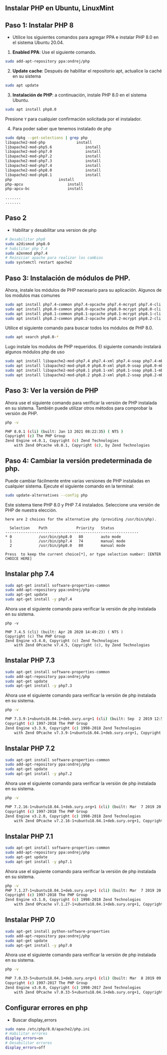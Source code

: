 ## Instalar PHP en Ubuntu, LinuxMint

## Paso 1: Instalar PHP 8
- Utilice los siguientes comandos para agregar PPA
  e instalar PHP 8.0 en el sistema Ubuntu 20.04.
1. **Enabled PPA**: Use el siguiente comando.
```bash
sudo add-apt-repository ppa:ondrej/php
```

2. **Update cache**: Después de habilitar el repositorio apt, actualice la caché en su sistema
```bash
sudo apt update
```

3. **Instalación de PHP**: a continuación, instale PHP 8.0 en el sistema Ubuntu.
```bash
sudo apt install php8.0
```

Presione `Y` para cualquier confirmación solicitada por el instalador.

4. Para poder saber que tenemos instalado de php
```bash
sudo dpkg --get-selections | grep php
libapache2-mod-php				install
libapache2-mod-php5.6				install
libapache2-mod-php7.0				install
libapache2-mod-php7.2				install
libapache2-mod-php7.3				install
libapache2-mod-php7.4				install
libapache2-mod-php8.0				install
libapache2-mod-php8.1				install
php						install
php-apcu					install
php-apcu-bc					install

.......
.......
```

## Paso 2
- Habilitar y desabilitar una version de php
```bash
# Desabilitar php8
sudo a2dismod php8.0
# habilitar php 7.4
sudo a2enmod php7.4
# Reiniciar apache para realizar los cambios
sudo systemctl restart apache2
```

## Paso 3: Instalación de módulos de PHP.
Ahora, instale los módulos de PHP necesario para su aplicación.
Algunos de los modulos mas comunes
```bash
sudo apt install php7.4-common php7.4-opcache php7.4-mcrypt php7.4-cli php7.4-gd php7.4-curl php7.4-mysql
sudo apt install php8.0-common php8.0-opcache php8.0-mcrypt php8.0-cli php8.0-gd php8.0-curl php8.0-mysql
sudo apt install php8.1-common php8.1-opcache php8.1-mcrypt php8.1-cli php8.1-gd php8.1-curl php8.1-mysql
sudo apt install php8.2-common php8.2-opcache php8.2-mcrypt php8.2-cli php8.2-gd php8.2-curl php8.2-mysql
```

Utilice el siguiente comando para buscar todos los módulos de PHP 8.0.
```bash
sudo apt search php8.0-*
```

Lugo instale los modulos de PHP requeridos.
El siguiente comando instalará algunos módulos php de uso
```bash
sudo apt install libapache2-mod-php7.4 php7.4-xml php7.4-soap php7.4-mbstring php7.4-imagick php7.4-tidy php7.4-xmlrpc
sudo apt install libapache2-mod-php8.0 php8.0-xml php8.0-soap php8.0-mbstring php8.0-imagick php8.0-tidy php8.0-xmlrpc
sudo apt install libapache2-mod-php8.1 php8.1-xml php8.1-soap php8.1-mbstring php8.1-imagick php8.1-tidy php8.1-xmlrpc
sudo apt install libapache2-mod-php8.2 php8.2-xml php8.2-soap php8.2-mbstring php8.2-imagick php8.2-tidy php8.2-xmlrpc
```

## Paso 3: Ver la versión de PHP
Ahora use el siguiente comando para verificar la versión de PHP instalada
en su sistema. También puede utilizar otros métodos para comprobar la versión de PHP.
```bash
php -v

PHP 8.0.1 (cli) (built: Jan 13 2021 08:22:35) ( NTS )
Copyright (c) The PHP Group
Zend Engine v4.0.1, Copyright (c) Zend Technologies
    with Zend OPcache v8.0.1, Copyright (c), by Zend Technologies
```

## Paso 4: Cambiar la versión predeterminada de php.
Puede cambiar fácilmente entre varias versiones de PHP instaladas en cualquier sistema.
Ejecute el siguiente comando en la terminal:

```bash
sudo update-alternatives --config php
```
Este sistema tiene PHP 8.0 y PHP 7.4 instalados. Seleccione una versión de PHP de nuestra elección.
```
here are 2 choices for the alternative php (providing /usr/bin/php).

  Selection    Path             Priority   Status
------------------------------------------------------------
* 0            /usr/bin/php8.0   80        auto mode
  1            /usr/bin/php7.4   74        manual mode
  2            /usr/bin/php8.0   80        manual mode

Press  to keep the current choice[*], or type selection number: [ENTER CHOICE HERE]
```

## Instalar php 7.4
```bash
sudo apt-get install software-properties-common
sudo add-apt-repository ppa:ondrej/php
sudo apt-get update
sudo apt-get install -y php7.4
```

Ahora use el siguiente comando para verificar la versión de php instalada en su sistema.
```
php -v

PHP 7.4.5 (cli) (built: Apr 28 2020 14:49:23) ( NTS )
Copyright (c) The PHP Group
Zend Engine v3.4.0, Copyright (c) Zend Technologies
    with Zend OPcache v7.4.5, Copyright (c), by Zend Technologies
```

## Instalar PHP 7.3
```bash
sudo apt-get install software-properties-common
sudo add-apt-repository ppa:ondrej/php
sudo apt-get update
sudo apt-get install -y php7.3
```

Ahora use el siguiente comando para verificar la versión de php instalada en su sistema.
```bash
php -v

PHP 7.3.9-1+ubuntu16.04.1+deb.sury.org+1 (cli) (built: Sep  2 2019 12:54:04) ( NTS )
Copyright (c) 1997-2018 The PHP Group
Zend Engine v3.3.9, Copyright (c) 1998-2018 Zend Technologies
    with Zend OPcache v7.3.9-1+ubuntu16.04.1+deb.sury.org+1, Copyright (c) 1999-2018, by Zend Technologies
```

## Instalar PHP 7.2
```bash
sudo apt-get install software-properties-common
sudo add-apt-repository ppa:ondrej/php
sudo apt-get update
sudo apt-get install -y php7.2
```

Ahora use el siguiente comando para verificar la versión de php instalada en su sistema.
```bash
php -v

PHP 7.2.16-1+ubuntu18.04.1+deb.sury.org+1 (cli) (built: Mar  7 2019 20:23:29) ( NTS )
Copyright (c) 1997-2018 The PHP Group
Zend Engine v3.2.0, Copyright (c) 1998-2018 Zend Technologies
    with Zend OPcache v7.2.16-1+ubuntu18.04.1+deb.sury.org+1, Copyright (c) 1999-2018, by Zend Technologies
```

## Instalar PHP 7.1
```bash
sudo apt-get install software-properties-common
sudo add-apt-repository ppa:ondrej/php
sudo apt-get update
sudo apt-get install -y php7.1
```

Ahora use el siguiente comando para verificar la versión de php instalada en su sistema.
```bash
php -v
PHP 7.1.27-1+ubuntu18.04.1+deb.sury.org+1 (cli) (built: Mar  7 2019 20:02:25) ( NTS )
Copyright (c) 1997-2018 The PHP Group
Zend Engine v3.1.0, Copyright (c) 1998-2018 Zend Technologies
    with Zend OPcache v7.1.27-1+ubuntu18.04.1+deb.sury.org+1, Copyright (c) 1999-2018, by Zend Technologies
```

## Instalar PHP 7.0
```bash
sudo apt-get install python-software-properties
sudo add-apt-repository ppa:ondrej/php
sudo apt-get update
sudo apt-get install -y php7.0
```

Ahora use el siguiente comando para verificar la versión de php instalada en su sistema.
```bash
php -v

PHP 7.0.33-5+ubuntu18.04.1+deb.sury.org+1 (cli) (built: Mar  8 2019 09:49:15) ( NTS )
Copyright (c) 1997-2017 The PHP Group
Zend Engine v3.0.0, Copyright (c) 1998-2017 Zend Technologies
    with Zend OPcache v7.0.33-5+ubuntu18.04.1+deb.sury.org+1, Copyright (c) 1999-2017, by Zend Technologies
```

## Configurar errores en php
- Buscar display_errors
```bash
sudo nano /etc/php/8.0/apache2/php.ini
# Habilitar errores
display_errors=on
# Desabilitar errores
display_errors=off
```



